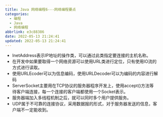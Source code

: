 ```yaml
---
title: Java 网络编程6---网络编程要点
categories:
  - 编程
  - Java
  - 网络编程
abbrlink: e3c88386
date: 2022-05-13 21:24:41
updated: 2022-05-13 21:24:41
---
```

 - InetAddress表示IP地址的操作类，可以通过此类指定要连接的主机名称。
 - 在开发中如果要取得一个网络资源可以使用URL类进行定位，只有使用IO流的方式进行读取。
 - 使用URLEcoder可以为信息编码，使用URLDecoder可以为编码的内容进行解码
 - ServerSocket主要用在TCP协议的服务器程序开发上，使用accept()方法等待客户端连接，每一个连接的客户端都使用一个Socket表示。
 - 服务器端加入多线程机制之后，就可以同时多个用户提供服务。
 - UDP属于不可靠的连接协议，采用数据报的形式，对于服务器发送的信息，客户端不一定能收到。


